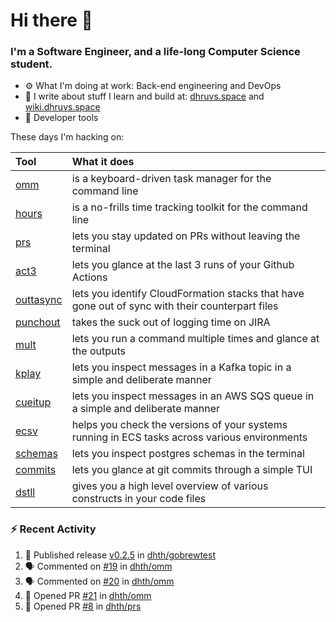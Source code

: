 Hi there 👋
===

### I'm a Software Engineer, and a life-long Computer Science student.


- ⚙️  What I'm doing at work: Back-end engineering and DevOps
- 🌱 I write about stuff I learn and build at:
    [dhruvs.space](https://dhruvs.space) and [wiki.dhruvs.space](https://wiki.dhruvs.space)
- 💙 Developer tools

These days I'm hacking on:

| Tool                                           | What it does                                                                                    |
|:-----------------------------------------------|:------------------------------------------------------------------------------------------------|
| [omm](https://github.com/dhth/omm)             | is a keyboard-driven task manager for the command line                                          |
| [hours](https://github.com/dhth/hours)         | is a no-frills time tracking toolkit for the command line                                       |
| [prs](https://github.com/dhth/prs)             | lets you stay updated on PRs without leaving the terminal                                       |
| [act3](https://github.com/dhth/act3)           | lets you glance at the last 3 runs of your Github Actions                                       |
| [outtasync](https://github.com/dhth/outtasync) | lets you identify CloudFormation stacks that have gone out of sync with their counterpart files |
| [punchout](https://github.com/dhth/punchout)   | takes the suck out of logging time on JIRA                                                      |
| [mult](https://github.com/dhth/mult)           | lets you run a command multiple times and glance at the outputs                                 |
| [kplay](https://github.com/dhth/kplay)         | lets you inspect messages in a Kafka topic in a simple and deliberate manner                    |
| [cueitup](https://github.com/dhth/cueitup)     | lets you inspect messages in an AWS SQS queue in a simple and deliberate manner                 |
| [ecsv](https://github.com/dhth/ecsv)           | helps you check the versions of your systems running in ECS tasks across various environments   |
| [schemas](https://github.com/dhth/schemas)     | lets you inspect postgres schemas in the terminal                                               |
| [commits](https://github.com/dhth/commits)     | lets you glance at git commits through a simple TUI                                             |
| [dstll](https://github.com/dhth/dstll)         | gives you a high level overview of various constructs in your code files                        |

### :zap: Recent Activity

<!--START_SECTION:activity-->
1. 🚀 Published release [v0.2.5](https://github.com/dhth/gobrewtest/releases/tag/v0.2.5) in [dhth/gobrewtest](https://github.com/dhth/gobrewtest)
2. 🗣 Commented on [#19](https://github.com/dhth/omm/issues/19#issuecomment-2260207952) in [dhth/omm](https://github.com/dhth/omm)
3. 🗣 Commented on [#20](https://github.com/dhth/omm/issues/20#issuecomment-2260130705) in [dhth/omm](https://github.com/dhth/omm)
4. 💪 Opened PR [#21](https://github.com/dhth/omm/pull/21) in [dhth/omm](https://github.com/dhth/omm)
5. 💪 Opened PR [#8](https://github.com/dhth/prs/pull/8) in [dhth/prs](https://github.com/dhth/prs)
<!--END_SECTION:activity-->
